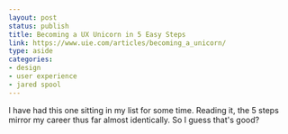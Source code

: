 ```yaml
---
layout: post
status: publish
title: Becoming a UX Unicorn in 5 Easy Steps
link: https://www.uie.com/articles/becoming_a_unicorn/
type: aside
categories:
- design
- user experience
- jared spool
---
```

I have had this one sitting in my list for some time. Reading it, the 5 steps mirror my career thus far almost identically. So I guess that's good?
